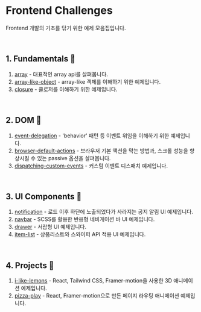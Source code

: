 # Frontend Challenges

Frontend 개발의 기초를 닦기 위한 예제 모음집입니다.

<br>

## 1. Fundamentals 🚌

1. [array](./1-fundamentals/array) - 대표적인 array api를 살펴봅니다.
2. [array-like-object](./1-fundamentals/array-like-object) - array-like 객체를 이해하기 위한 예제입니다.
3. [closure](./1-fundamentals/closure) - 클로저를 이해하기 위한 예제입니다.

<br>

## 2. DOM 🎈

1. [event-delegation](./2-dom/event-delegation) - 'behavior' 패턴 등 이벤트 위임을 이해하기 위한 예제입니다.
2. [browser-default-actions](./2-dom/browser-default-actions) - 브라우저 기본 액션을 막는 방법과, 스크롤 성능을 향상시킬 수 있는 passive 옵션을 살펴봅니다.
3. [dispatching-custom-events](./2-dom/dispatching-custom-events) - 커스텀 이벤트 디스패치 예제입니다.

<br>

## 3. UI Components 🎀

1. [notification](./3-ui/notification) - 로드 이후 하단에 노출되었다가 사라지는 공지 알림 UI 예제입니다.
2. [navbar](./3-ui/navbar) - SCSS를 활용한 반응형 네비게이션 바 UI 예제입니다.
3. [drawer](./3-ui/drawer) - 서랍형 UI 예제입니다.
4. [item-list](./3-ui/item-list) - 상품리스트와 스와이퍼 API 적용 UI 예제입니다.

<br>

## 4. Projects 🎁

1. [i-like-lemons](https://github.com/kschoi/i-like-lemons) - React, Tailwind CSS, Framer-motion을 사용한 3D 애니메이션 예제입니다.
2. [pizza-play](https://github.com/kschoi/pizza-play) - React, Framer-motion으로 만든 페이지 라우팅 애니메이션 예제입니다.

<!--
3. [i-love-cat](./4-projects/i-love-cat) - 2020 프로그래머스 프론트엔드 데브매칭 복기 예제입니다.
-->
